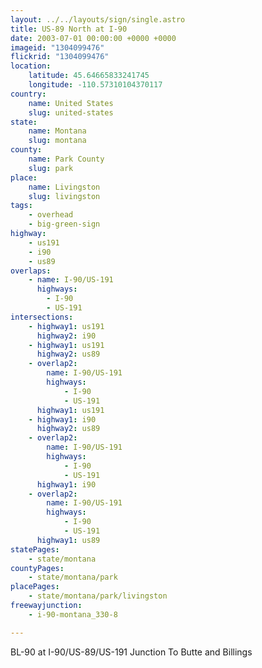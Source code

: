 ```yaml
---
layout: ../../layouts/sign/single.astro
title: US-89 North at I-90
date: 2003-07-01 00:00:00 +0000 +0000
imageid: "1304099476"
flickrid: "1304099476"
location:
    latitude: 45.64665833241745
    longitude: -110.57310104370117
country:
    name: United States
    slug: united-states
state:
    name: Montana
    slug: montana
county:
    name: Park County
    slug: park
place:
    name: Livingston
    slug: livingston
tags:
    - overhead
    - big-green-sign
highway:
    - us191
    - i90
    - us89
overlaps:
    - name: I-90/US-191
      highways:
        - I-90
        - US-191
intersections:
    - highway1: us191
      highway2: i90
    - highway1: us191
      highway2: us89
    - overlap2:
        name: I-90/US-191
        highways:
            - I-90
            - US-191
      highway1: us191
    - highway1: i90
      highway2: us89
    - overlap2:
        name: I-90/US-191
        highways:
            - I-90
            - US-191
      highway1: i90
    - overlap2:
        name: I-90/US-191
        highways:
            - I-90
            - US-191
      highway1: us89
statePages:
    - state/montana
countyPages:
    - state/montana/park
placePages:
    - state/montana/park/livingston
freewayjunction:
    - i-90-montana_330-8

---
```

BL-90 at I-90/US-89/US-191 Junction To Butte and Billings